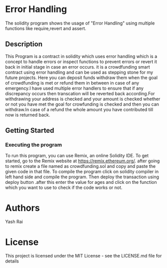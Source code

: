 # Error Handling
The solidity program shows the usage of "Error Handling" using multiple functions like require,revert and assert.
##  Description
This Program is a contract in solidity which uses error handling which is a concept to handle errors or inspect functions to prevent errors or revert it back in initial stage in case an error occurs.
it is a crowdfunding smart contract using error handling and can be used as stepping stone for my future projects.
Here you can deposit funds withdraw them when the goal of crowdfunding is met or refund them in between in case of any emergency.I have used multiple error handlers to ensure that if any discrepancy occurs then transcation will be reverted back according.For withdrawing your address is checked and your amount is checked whether or not you have met the goal for crowfunding is checked and then you can withdraw.In case of a refund the whole amount you have contributed till now is returned back.
## Getting Started
### Executing the program 
To run this program, you can use Remix, an online Solidity IDE. To get started, go to the Remix website at https://remix.ethereum.org/.
after going to remix create a file named as crowdfunding.sol and copy and paste the given code in that file.
To compile the program click on solidity compiler in left hand side and compile the program.
Then deploy the transaction using deploy button .after this enter the value for ages and click on the function which you want to use to check if the code works or not.

# Authors
Yash Rai
# License
This project is licensed under the MIT License - see the LICENSE.md file for details

